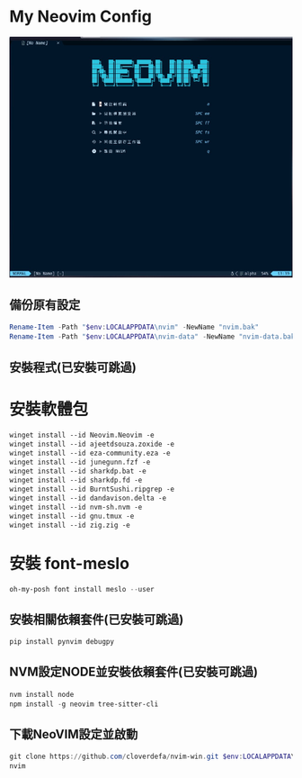 # My Neovim Config

![image](https://github.com/cloverdefa/nvim-win/blob/main/cover.jpg)

## 備份原有設定

```PowerShell
Rename-Item -Path "$env:LOCALAPPDATA\nvim" -NewName "nvim.bak"
Rename-Item -Path "$env:LOCALAPPDATA\nvim-data" -NewName "nvim-data.bak"
```

## 安裝程式(已安裝可跳過)

# 安裝軟體包

```
winget install --id Neovim.Neovim -e
winget install --id ajeetdsouza.zoxide -e
winget install --id eza-community.eza -e
winget install --id junegunn.fzf -e
winget install --id sharkdp.bat -e
winget install --id sharkdp.fd -e
winget install --id BurntSushi.ripgrep -e
winget install --id dandavison.delta -e
winget install --id nvm-sh.nvm -e
winget install --id gnu.tmux -e
winget install --id zig.zig -e
```

# 安裝 font-meslo

```PowerShell
oh-my-posh font install meslo --user

```

## 安裝相關依賴套件(已安裝可跳過)

```PowerShell
pip install pynvim debugpy
```

## NVM設定NODE並安裝依賴套件(已安裝可跳過)

```PowerShell
nvm install node
npm install -g neovim tree-sitter-cli

```

## 下載NeoVIM設定並啟動

```PowerShell
git clone https://github.com/cloverdefa/nvim-win.git $env:LOCALAPPDATA\nvim
nvim
```
